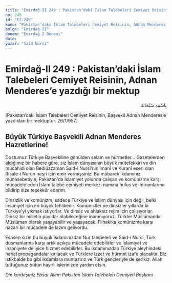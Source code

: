 ```yaml
---
title: "Emirdağ-II 249 : Pakistan’daki İslam Talebeleri Cemiyet Reisinin, Adnan Menderes’e yazdığı bir mektup"
no: 249
id: "E2-249"
konu: "Pakistan’daki İslam Talebeleri Cemiyet Reisinin, Adnan Menderes’e yazdığı bir mektup"
bolge: "Emirdağ-II"
donem: "Emirdağ 2 Dönemi"
date: 
yazar: "Said Nursî"
---
```


# Emirdağ-II 249 : Pakistan’daki İslam Talebeleri Cemiyet Reisinin, Adnan Menderes’e yazdığı bir mektup

<p class="arabic" dir="rtl" title="Meal: “Her türlü noksan sıfatlardan yüce olan Allah’ın adıyla.”">بِاسْمِهِ سُبْحَانَهُ</p>

<p class="takdim">[Pakistan’daki İslam Talebeleri Cemiyet Reisinin, Başvekil Adnan Menderes’e yazdıkları bir mektuptur. 26/1/957]</p>

## Büyük Türkiye Başvekili Adnan Menderes Hazretlerine!

Dostumuz Türkiye Başvekiline gönülden selam ve hürmetler... Gazetelerden aldığımız bir habere göre, siz İslam dünyasının büyük mütefekkiri ve din mücahidi olan Bediüzzaman Said-i Nursî'nin imanî ve Kuranî eseri olan Risale-i Nurun neşri için emir vermişsiniz! Bu mübarek ikdamınız münasebetiyle, Pakistan'da İslamiyet yolunda çalışan ve komünizme karşı mücadele eden İslam talebe cemiyeti merkezi namına hulus ve ihtiramlarımı bildirip size teşekkür ederim.

Dinsizlik ve komünizm, sadece Türkiye ve İslam dünyası için değil, belki insaniyet için en büyük tehlikedir. Komünistler ve dinsizler yıllardır ki Türkiye'yi yıkmak istiyorlar. Ve dinsiz ve ahlaksız rejim için çalışıyorlar. Dinsiz bir milletin payidar olabileceğine inanmıyoruz. Türkler Müslümandır. Müslüman olarak yaşayabilir ve yaşayacak. Filhakika komünizme karşı nazarî bir mücadele de lazım geliyordu.

Esasen sizin bu büyük ikdamınızdan Nur talebeleri ve Said-i Nursî, Türk düşmanlarına karşı artık açıkça mücadele edebilirler ve İslamiyet ve insaniyete de iyice hizmet edebilirler. Bu ikdamınızdan Türkiye aleyhindeki haricî propagandalar kırılacak ve Türklere izzet ve hürmet izafe olacaktır. Biz istikbalde bu gibi ikdamlara muntazırız ve Türk gençleriyle de şerikiz. Allah tuttuğunuz bütün hayırlı işlerinizde yardım etsin.

*Din kardeşiniz*
*Ebsar Alem*
*Pakistan İslam Talebeleri*
*Cemiyeti Başkanı*
